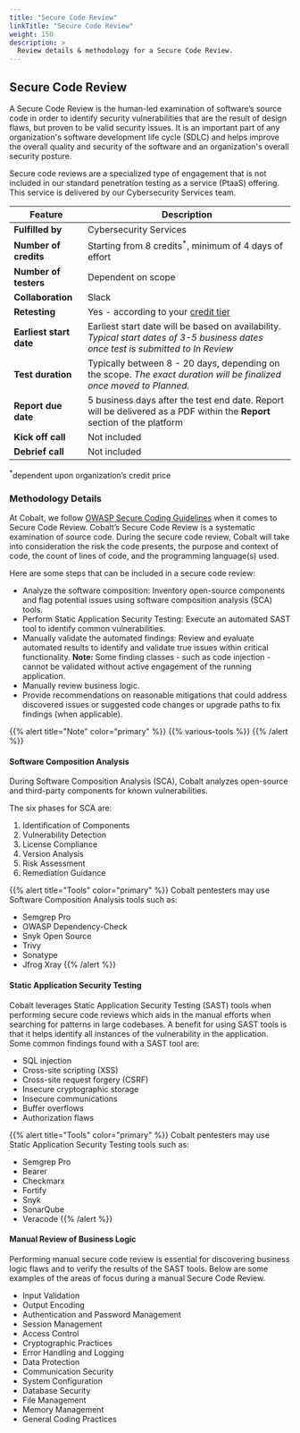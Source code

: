 ```yaml
---
title: "Secure Code Review"
linkTitle: "Secure Code Review"
weight: 150
description: >
  Review details & methodology for a Secure Code Review. 
---
```



## Secure Code Review

A Secure Code Review is the human-led examination of software’s source code in order to identify security vulnerabilities that are the result of design flaws, but proven to be valid security issues. It is an important part of any organization's software development life cycle (SDLC) and helps improve the overall quality and security of the software and an organization's overall security posture.

Secure code reviews are a specialized type of engagement that is not included in our standard penetration testing as a service (PtaaS)  offering. This service is delivered by our Cybersecurity Services team.

| **Feature** | Description |
|---|---|
| **Fulfilled by** | Cybersecurity Services |
| **Number of credits** | Starting from 8 credits<sup>*</sup>, minimum of 4 days of effort |
| **Number of testers** | Dependent on scope |
| **Collaboration** | Slack |
| **Retesting** | Yes - according to your [credit tier](https://www.cobalt.io/pentest-pricing) |
| **Earliest start date** | Earliest start date will be based on availability. <i>Typical start dates of 3-5 business dates once test is submitted to In Review</i> |
| **Test duration** | Typically between 8 - 20 days, depending on the scope. <i>The exact duration will be finalized once moved to Planned.</i> |
| **Report due date** | 5 business days after the test end date. Report will be delivered as a PDF within the **Report** section of the platform |
| **Kick off call** | Not included |
| **Debrief call** | Not included |

<sup>*</sup>dependent upon organization’s credit price 

### Methodology Details

At Cobalt, we follow [OWASP Secure Coding Guidelines](https://owasp.org/www-project-secure-coding-practices-quick-reference-guide/) when it comes to Secure Code Review. Cobalt’s Secure Code Review is a systematic examination of source code. During the secure code review, Cobalt will take into consideration the risk the code presents, the purpose and context of code, the count of lines of code, and the programming language(s) used.

Here are some steps that can be included in a secure code review:

- Analyze the software composition: Inventory open-source components and flag potential issues using software composition analysis (SCA) tools.
- Perform Static Application Security Testing: Execute an automated SAST tool to identify common vulnerabilities.
- Manually validate the automated findings: Review and evaluate automated results to identify and validate true issues within critical functionality. **Note:** Some finding classes - such as code injection - cannot be validated without active engagement of the running application. 
- Manually review business logic. 
- Provide recommendations on reasonable mitigations that could address discovered issues or suggested code changes or upgrade paths to fix findings (when applicable). 

{{% alert title="Note" color="primary" %}}
{{% various-tools %}}
{{% /alert %}}

#### Software Composition Analysis 

During Software Composition Analysis (SCA), Cobalt analyzes open-source and third-party components for known vulnerabilities.

The six phases for SCA are:
1. Identification of Components
2. Vulnerability Detection
3. License Compliance
4. Version Analysis
5. Risk Assessment
6. Remediation Guidance  

{{% alert title="Tools" color="primary" %}}
Cobalt pentesters may use Software Composition Analysis tools such as:

- Semgrep Pro
- OWASP Dependency-Check
- Snyk Open Source
- Trivy
- Sonatype
- Jfrog Xray
{{% /alert %}}

#### Static Application Security Testing

Cobalt leverages Static Application Security Testing (SAST) tools when performing secure code reviews which aids in the manual efforts when searching for patterns in large codebases. A benefit for using SAST tools is that it helps identify all instances of the vulnerability in the application. Some common findings found with a SAST tool are:
- SQL injection
- Cross-site scripting (XSS)
- Cross-site request forgery (CSRF)
- Insecure cryptographic storage
- Insecure communications
- Buffer overflows
- Authorization flaws

{{% alert title="Tools" color="primary" %}}
Cobalt pentesters may use Static Application Security Testing tools such as:

- Semgrep Pro
- Bearer
- Checkmarx
- Fortify
- Snyk
- SonarQube
- Veracode 
{{% /alert %}}

#### Manual Review of Business Logic

Performing manual secure code review is essential for discovering business logic flaws and to verify the results of the SAST tools. Below are some examples of the areas of focus during a manual Secure Code Review.
- Input Validation
- Output Encoding
- Authentication and Password Management
- Session Management
- Access Control
- Cryptographic Practices
- Error Handling and Logging
- Data Protection
- Communication Security
- System Configuration
- Database Security
- File Management
- Memory Management
- General Coding Practices
